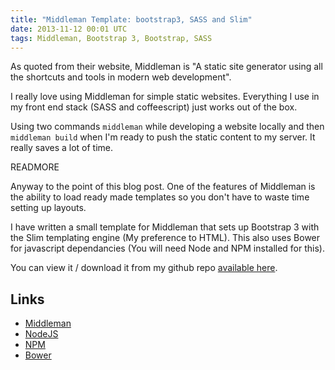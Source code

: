 ```yaml
---
title: "Middleman Template: bootstrap3, SASS and Slim"
date: 2013-11-12 00:01 UTC
tags: Middleman, Bootstrap 3, Bootstrap, SASS
---
```


As quoted from their website, Middleman is "A static site generator using all the shortcuts and tools in modern web development".

I really love using Middleman for simple static websites.  Everything I use in my front end stack (SASS and coffeescript) just works out of the box.

Using two commands ```middleman``` while developing a website locally and then ```middleman build``` when I'm ready to push the static content to my server. It really saves a lot of time.

READMORE

Anyway to the point of this blog post.  One of the features of Middleman is the ability to load ready made templates so you don't have to waste time setting up layouts.

I have written a small template for Middleman that sets up Bootstrap 3 with the Slim templating engine (My preference to HTML).  This also uses Bower for javascript dependancies (You will need Node and NPM installed for this).

You can view it / download it from my github repo [available here](https://github.com/acoustep/middleman-bootstrap3-sass-slim).

## Links
* [Middleman](http://middlemanapp.com/)
* [NodeJS](http://nodejs.org/)
* [NPM](https://npmjs.org/)
* [Bower](http://bower.io/)

